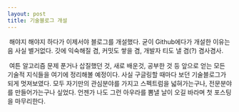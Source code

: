 ```yaml
---
layout: post
title: 기술블로그 개설
---
```


&nbsp;해야지 해야지 하다가 이제서야 블로그를 개설했다. 굳이 Github에다가 개설한 이유는 음 사실 별거없다. 깃에 익숙해질 겸, 커밋도 쌓을 겸, 개발자 티도 낼 겸(?) 겸사겸사.

&nbsp;여튼 알고리즘 문제 푼거나 삽질했던 것, 새로 배운것, 공부한 것 등 앞으로 얻는 모든 기술적 지식들을 여기에 정리해볼 예정이다. 사실 구글링할 때마다 보던 기술블로그가 되게 멋져보였다. 모두 자기만의 관심분야를 가지고 스펙트럼을 넓혀가는구나, 전문분야를 만들어가는구나 싶었다. 언젠가 나도 그런 아우라를 뽐낼 날이 오길 바라며 첫 포스팅을 마무리한다.
